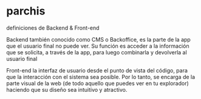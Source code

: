 # parchis

definiciones de Backend & Front-end

Backend
también conocido como CMS o Backoffice, es la parte de la app que el usuario final no puede ver. Su función es acceder a la información que se solicita, a través de la app, para luego combinarla y devolverla al usuario final

Front-end 
la interfaz de usuario desde el punto de vista del código, para que la interacción con el sistema sea posible. Por lo tanto, se encarga de la parte visual de la web (de todo aquello que puedes ver en tu explorador) haciendo que su diseño sea intuitivo y atractivo.

